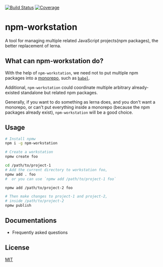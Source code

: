 [![Build Status](https://travis-ci.org/kaelzhang/npm-workstation.svg?branch=master)](https://travis-ci.org/kaelzhang/npm-workstation)
[![Coverage](https://codecov.io/gh/kaelzhang/npm-workstation/branch/master/graph/badge.svg)](https://codecov.io/gh/kaelzhang/npm-workstation)
<!-- optional appveyor tst
[![Windows Build Status](https://ci.appveyor.com/api/projects/status/github/kaelzhang/npm-workstation?branch=master&svg=true)](https://ci.appveyor.com/project/kaelzhang/npm-workstation)
-->
<!-- optional npm version
[![NPM version](https://badge.fury.io/js/npm-workstation.svg)](http://badge.fury.io/js/npm-workstation)
-->
<!-- optional npm downloads
[![npm module downloads per month](http://img.shields.io/npm/dm/npm-workstation.svg)](https://www.npmjs.org/package/npm-workstation)
-->
<!-- optional dependency status
[![Dependency Status](https://david-dm.org/kaelzhang/npm-workstation.svg)](https://david-dm.org/kaelzhang/npm-workstation)
-->

# npm-workstation

A tool for managing multiple related JavaScript projects(npm packages), the better replacement of lerna.

## What can npm-workstation do?

With the help of `npm-workstation`, we need not to put multiple npm packages into a [monorepo](https://en.wikipedia.org/wiki/Monorepo), such as [`babel`](https://github.com/babel/babel).

Additional, `npm-workstation` could coordinate multiple arbitrary already-existed standalone but related npm packages.

Generally, if you want to do something as lerna does, and you don't want a monorepo, or can't put everything inside a monorepo (because the npm packages already exist), `npm-workstation` will be a good choice.

## Usage

```sh
# Install npmw
npm i -g npm-workstation

# Create a workstation
npmw create foo

cd /path/to/project-1
# Add the current directory to workstation foo,
npmw add . foo
#  or you can use `npmw add /path/to/project-1 foo`

npmw add /path/to/project-2 foo

# Then make changes to project-1 and project-2,
# inside /path/to/project-2
npmw publish
```

## Documentations

- Frequently asked questions

## License

[MIT](LICENSE)
